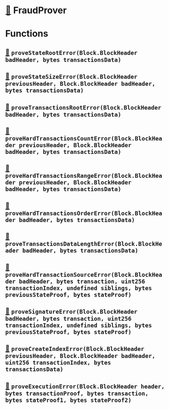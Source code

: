 # [🔗](contracts/fraud-proofs/FraudProver.sol#L22) FraudProver

# Functions

## [🔗](contracts/fraud-proofs/FraudProver.sol#L25) `proveStateRootError(Block.BlockHeader badHeader, bytes transactionsData)`

## [🔗](contracts/fraud-proofs/FraudProver.sol#L34) `proveStateSizeError(Block.BlockHeader previousHeader, Block.BlockHeader badHeader, bytes transactionsData)`

## [🔗](contracts/fraud-proofs/FraudProver.sol#L44) `proveTransactionsRootError(Block.BlockHeader badHeader, bytes transactionsData)`

## [🔗](contracts/fraud-proofs/FraudProver.sol#L53) `proveHardTransactionsCountError(Block.BlockHeader previousHeader, Block.BlockHeader badHeader, bytes transactionsData)`

## [🔗](contracts/fraud-proofs/FraudProver.sol#L63) `proveHardTransactionsRangeError(Block.BlockHeader previousHeader, Block.BlockHeader badHeader, bytes transactionsData)`

## [🔗](contracts/fraud-proofs/FraudProver.sol#L73) `proveHardTransactionsOrderError(Block.BlockHeader badHeader, bytes transactionsData)`

## [🔗](contracts/fraud-proofs/FraudProver.sol#L84) `proveTransactionsDataLengthError(Block.BlockHeader badHeader, bytes transactionsData)`

## [🔗](contracts/fraud-proofs/FraudProver.sol#L97) `proveHardTransactionSourceError(Block.BlockHeader badHeader, bytes transaction, uint256 transactionIndex, undefined siblings, bytes previousStateProof, bytes stateProof)`

## [🔗](contracts/fraud-proofs/FraudProver.sol#L116) `proveSignatureError(Block.BlockHeader badHeader, bytes transaction, uint256 transactionIndex, undefined siblings, bytes previousStateProof, bytes stateProof)`

## [🔗](contracts/fraud-proofs/FraudProver.sol#L137) `proveCreateIndexError(Block.BlockHeader previousHeader, Block.BlockHeader badHeader, uint256 transactionIndex, bytes transactionsData)`

## [🔗](contracts/fraud-proofs/FraudProver.sol#L152) `proveExecutionError(Block.BlockHeader header, bytes transactionProof, bytes transaction, bytes stateProof1, bytes stateProof2)`
